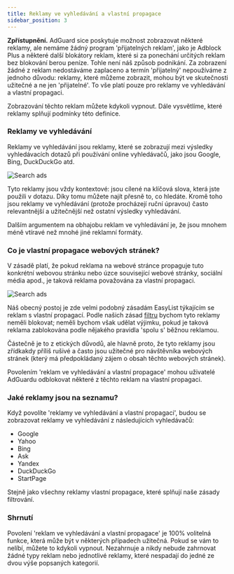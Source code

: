 ```yaml
---
title: Reklamy ve vyhledávání a vlastní propagace
sidebar_position: 3
---
```


**Zpřístupnění.** AdGuard sice poskytuje možnost zobrazovat některé reklamy, ale nemáme žádný program 'přijatelných reklam', jako je Adblock Plus a některé další blokátory reklam, které si za ponechání určitých reklam bez blokování berou peníze. Tohle není náš způsob podnikání. Za zobrazení žádné z reklam nedostáváme zaplaceno a termín 'přijatelný' nepoužíváme z jednoho důvodu: reklamy, které můžeme zobrazit, mohou být ve skutečnosti užitečné a ne jen 'přijatelné'. To vše platí pouze pro reklamy ve vyhledávání a vlastní propagaci.

Zobrazování těchto reklam můžete kdykoli vypnout. Dále vysvětlíme, které reklamy splňují podmínky této definice.

### Reklamy ve vyhledávání

Reklamy ve vyhledávání jsou reklamy, které se zobrazují mezi výsledky vyhledávacích dotazů při používání online vyhledávačů, jako jsou Google, Bing, DuckDuckGo atd.

![Search ads](https://cdn.adtidy.org/content/kb/ad_blocker/general/googlead.jpg)

Tyto reklamy jsou vždy kontextové: jsou cílené na klíčová slova, která jste použili v dotazu. Díky tomu můžete najít přesně to, co hledáte. Kromě toho jsou reklamy ve vyhledávání (protože procházejí ruční úpravou) často relevantnější a užitečnější než ostatní výsledky vyhledávání.

Dalším argumentem na obhajobu reklam ve vyhledávání je, že jsou mnohem méně vtíravé než mnohé jiné reklamní formáty.

### Co je vlastní propagace webových stránek?

V zásadě platí, že pokud reklama na webové stránce propaguje tuto konkrétní webovou stránku nebo úzce související webové stránky, sociální média apod., je taková reklama považována za vlastní propagaci.

![Search ads](https://cdn.adtidy.org/content/kb/ad_blocker/general/echodot.jpg)

Náš obecný postoj je zde velmi podobný zásadám EasyList týkajícím se reklam s vlastní propagací. Podle našich zásad [filtru](../filter-policy) bychom tyto reklamy neměli blokovat; neměli bychom však udělat výjimku, pokud je taková reklama zablokována podle nějakého pravidla 'spolu s' běžnou reklamou.

Částečně je to z etických důvodů, ale hlavně proto, že tyto reklamy jsou zřídkakdy příliš rušivé a často jsou užitečné pro návštěvníka webových stránek (který má předpokládaný zájem o obsah těchto webových stránek).

Povolením 'reklam ve vyhledávání a vlastní propagace' mohou uživatelé AdGuardu odblokovat některé z těchto reklam na vlastní propagaci.

### Jaké reklamy jsou na seznamu?

Když povolíte 'reklamy ve vyhledávání a vlastní propagaci', budou se zobrazovat reklamy ve vyhledávání z následujících vyhledávačů:

- Google
- Yahoo
- Bing
- Ask
- Yandex
- DuckDuckGo
- StartPage

Stejně jako všechny reklamy vlastní propagace, které splňují naše zásady filtrování.

### Shrnutí

Povolení 'reklam ve vyhledávání a vlastní propagace' je 100% volitelná funkce, která může být v některých případech užitečná. Pokud se vám to nelíbí, můžete to kdykoli vypnout. Nezahrnuje a nikdy nebude zahrnovat žádné typy reklam nebo jednotlivé reklamy, které nespadají do jedné ze dvou výše popsaných kategorií.
